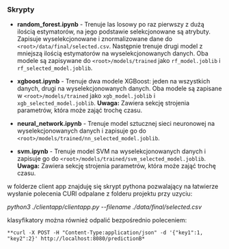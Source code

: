 ### Skrypty

- **random_forest.ipynb** - Trenuje las losowy po raz pierwszy z dużą ilością estymatorów, na jego podstawie selekcjonowane są atrybuty. Zapisuje wyselekcjonowane i znormalizowane dane do `<root>/data/final/selected.csv`. Następnie trenuje drugi model z mniejszą ilością estymatorów na wyselekcjonowanych danych. Oba modele są zapisywane do `<root>/models/trained` jako `rf_model.joblib` i `rf_selected_model.joblib`.

- **xgboost.ipynb** - Trenuje dwa modele XGBoost: jeden na wszystkich danych, drugi na wyselekcjonowanych danych. Oba modele są zapisane w `<root>/models/trained` jako `xgb_model.joblib` i `xgb_selected_model.joblib`. **Uwaga:** Zawiera sekcję strojenia parametrów, która może zająć trochę czasu.

- **neural_network.ipynb** - Trenuje model sztucznej sieci neuronowej na wyselekcjonowanych danych i zapisuje go do `<root>/models/trained/nn_selected_model.joblib`.

- **svm.ipynb** - Trenuje model SVM na wyselekcjonowanych danych i zapisuje go do `<root>/models/trained/svm_selected_model.joblib`. **Uwaga:** Zawiera sekcję strojenia parametrów, która może zająć trochę czasu.


w folderze client app znajduję się skrypt pythona pozwalający na łatwierze wysłanie polecenia CURl
odpalane z folderu projektu przy uzyciu:

   *python3 ./clientapp/clientapp.py --filename ./data/final/selected.csv*

klasyfikatory można również odpalić bezpośrednio poleceniem:

    **curl -X POST -H "Content-Type:application/json" -d '{"key1":1, "key2":2}' http://localhost:8080/predictionB*